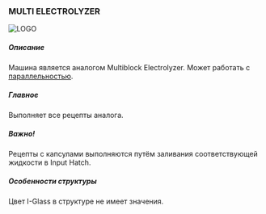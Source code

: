 ### MULTI ELECTROLYZER

![LOGO](https://raw.githubusercontent.com/GT-IMPACT/impact-front/main/public/media/gregtech/ParElectr.png)

##### Описание

Машина является аналогом Multiblock Electrolyzer. Может работать с [параллельностью](#/mechanics#parallelism).

##### Главное

Выполняет все рецепты аналога.

##### Важно!

Рецепты с капсулами выполняются путём заливания соответствующей жидкости в Input Hatch.

##### Особенности структуры

Цвет I-Glass в структуре не имеет значения.
